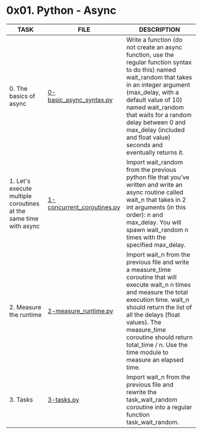 # 0x01. Python - Async

| TASK                                                             | FILE                                                       | DESCRIPTION                                                                                                                                                                                                                                                                                                                      |
|------------------------------------------------------------------|------------------------------------------------------------|----------------------------------------------------------------------------------------------------------------------------------------------------------------------------------------------------------------------------------------------------------------------------------------------------------------------------------|
| 0. The basics of async                                           | [0-basic_async_syntax.py](./0-basic_async_syntax.py)       | Write a function (do not create an async function, use the regular function syntax to do this) named wait_random that takes in an integer argument (max_delay, with a default value of 10) named wait_random that waits for a random delay between 0 and max_delay (included and float value) seconds and eventually returns it. |
| 1. Let's execute multiple coroutines at the same time with async | [1-concurrent_coroutines.py](./1-concurrent_coroutines.py) | Import wait_random from the previous python file that you’ve written and write an async routine called wait_n that takes in 2 int arguments (in this order): n and max_delay. You will spawn wait_random n times with the specified max_delay.                                                                                   |
| 2. Measure the runtime                                           | [2-measure_runtime.py](./2-measure_runtime.py)             | Import wait_n from the previous file and write a measure_time coroutine that will execute wait_n n times and measure the total execution time. wait_n should return the list of all the delays (float values). The measure_time coroutine should return total_time / n. Use the time module to measure an elapsed time.          |
| 3. Tasks                                                         | [3-tasks.py](./3-tasks.py)                                 | Import wait_n from the previous file and rewrite the task_wait_random coroutine into a regular function task_wait_random.                                                                                                                                                                                                        |
